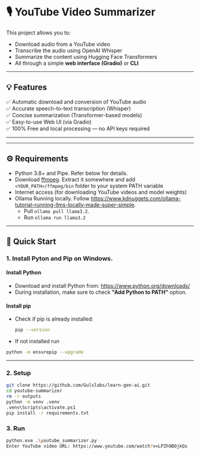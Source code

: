 # 🎙️ YouTube Video Summarizer

This project allows you to:
- Download audio from a YouTube video
- Transcribe the audio using OpenAI Whisper
- Summarize the content using Hugging Face Transformers
- All through a simple **web interface (Gradio)** or **CLI**

---



## 💡 Features

✅ Automatic download and conversion of YouTube audio  
✅ Accurate speech-to-text transcription (Whisper)  
✅ Concise summarization (Transformer-based models)  
✅ Easy-to-use Web UI (via Gradio)  
✅ 100% Free and local processing — no API keys required

---

---

## ⚙️ Requirements

- Python 3.8+ and Pipe. Refer below for details. 
- Download [ffmpeg](https://www.gyan.dev/ffmpeg/builds/ffmpeg-release-essentials.zip). Extract it somewhere and add `<YOUR_PATH>/ffmpeg/bin` folder to your system PATH variable
- Internet access (for downloading YouTube videos and model weights)
- Ollama Running locally. Follow https://www.kdnuggets.com/ollama-tutorial-running-llms-locally-made-super-simple. 
    - Pull `ollama pull llama3.2`. 
    - Run `ollama run llama3.2`
---

## 🚀 Quick Start

### 1.  Install Pyton and Pip on Windows. 
#### Install Python
- Download and install Python from: https://www.python.org/downloads/
- During installation, make sure to check **"Add Python to PATH"** option.


####  Install pip 
- Check if pip is already installed:
  ```bash
  pip --version
  ```
- If not installed run 
```bash 
python -m ensurepip --upgrade
```
---

### 2. Setup

```bash
git clone https://github.com/Gulslabs/learn-gen-ai.git
cd youtube-summarizer
rm -r outputs
python -m venv .venv
.venv\Scripts\activate.ps1
pip install -r requirements.txt
```

### 3. Run
```bash
python.exe .\youtube_summarizer.py
Enter YouTube video URL: https://www.youtube.com/watch?v=LPZh9BOjkQs
```


